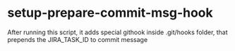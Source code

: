# setup-prepare-commit-msg-hook

After running this script, it adds special githook inside .git/hooks folder, that prepends the JIRA_TASK_ID to commit message
